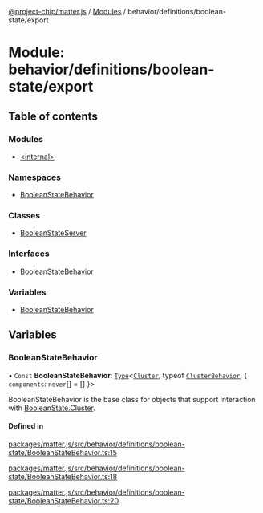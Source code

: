 [@project-chip/matter.js](../README.md) / [Modules](../modules.md) / behavior/definitions/boolean-state/export

# Module: behavior/definitions/boolean-state/export

## Table of contents

### Modules

- [\<internal\>](behavior_definitions_boolean_state_export._internal_.md)

### Namespaces

- [BooleanStateBehavior](behavior_definitions_boolean_state_export.BooleanStateBehavior.md)

### Classes

- [BooleanStateServer](../classes/behavior_definitions_boolean_state_export.BooleanStateServer.md)

### Interfaces

- [BooleanStateBehavior](../interfaces/behavior_definitions_boolean_state_export.BooleanStateBehavior-1.md)

### Variables

- [BooleanStateBehavior](behavior_definitions_boolean_state_export.md#booleanstatebehavior)

## Variables

### BooleanStateBehavior

• `Const` **BooleanStateBehavior**: [`Type`](../interfaces/behavior_cluster_export.ClusterBehavior.Type.md)\<[`Cluster`](../interfaces/cluster_export.BooleanState.Cluster.md), typeof [`ClusterBehavior`](behavior_cluster_export.ClusterBehavior.md), \{ `components`: `never`[] = [] }\>

BooleanStateBehavior is the base class for objects that support interaction with [BooleanState.Cluster](cluster_export.BooleanState.md#cluster).

#### Defined in

[packages/matter.js/src/behavior/definitions/boolean-state/BooleanStateBehavior.ts:15](https://github.com/project-chip/matter.js/blob/5f71eedebdb9fa54338bde320c311bb359b7455d/packages/matter.js/src/behavior/definitions/boolean-state/BooleanStateBehavior.ts#L15)

[packages/matter.js/src/behavior/definitions/boolean-state/BooleanStateBehavior.ts:18](https://github.com/project-chip/matter.js/blob/5f71eedebdb9fa54338bde320c311bb359b7455d/packages/matter.js/src/behavior/definitions/boolean-state/BooleanStateBehavior.ts#L18)

[packages/matter.js/src/behavior/definitions/boolean-state/BooleanStateBehavior.ts:20](https://github.com/project-chip/matter.js/blob/5f71eedebdb9fa54338bde320c311bb359b7455d/packages/matter.js/src/behavior/definitions/boolean-state/BooleanStateBehavior.ts#L20)
